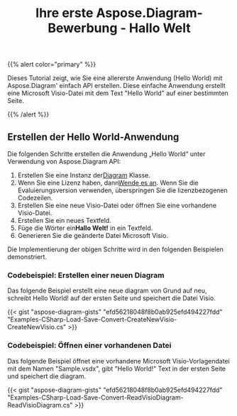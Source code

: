 ﻿---
title: Ihre erste Aspose.Diagram-Bewerbung - Hallo Welt
type: docs
weight: 30
url: /de/net/your-first-aspose-diagram-application-hello-world/
description: Auf dieser Seite wird beschrieben, wie Sie die erste Anwendung mit der Bibliothek Aspose.Diagram erstellen.
---
{{% alert color="primary" %}}

Dieses Tutorial zeigt, wie Sie eine allererste Anwendung (Hello World) mit Aspose.Diagram' einfach API erstellen. Diese einfache Anwendung erstellt eine Microsoft Visio-Datei mit dem Text "Hello World" auf einer bestimmten Seite.

{{% /alert %}}

## **Erstellen der Hello World-Anwendung**

Die folgenden Schritte erstellen die Anwendung „Hello World“ unter Verwendung von Aspose.Diagram API:

1.  Erstellen Sie eine Instanz der[Diagram](https://reference.aspose.com/diagram/net/aspose.diagram/diagram) Klasse.
1.  Wenn Sie eine Lizenz haben, dann[Wende es an](https://reference.aspose.com/diagram/net/aspose.diagram/license).
 Wenn Sie die Evaluierungsversion verwenden, überspringen Sie die lizenzbezogenen Codezeilen.
1. Erstellen Sie eine neue Visio-Datei oder öffnen Sie eine vorhandene Visio-Datei.
1. Erstellen Sie ein neues Textfeld.
1.  Füge die Wörter ein**Hallo Welt!** in ein Textfeld.
1. Generieren Sie die geänderte Datei Microsoft Visio.

Die Implementierung der obigen Schritte wird in den folgenden Beispielen demonstriert.

### **Codebeispiel: Erstellen einer neuen Diagram**

Das folgende Beispiel erstellt eine neue diagram von Grund auf neu, schreibt Hello World! auf der ersten Seite und speichert die Datei Visio.

{{< gist "aspose-diagram-gists" "efd56218048f8b0ab925efd494227fdd" "Examples-CSharp-Load-Save-Convert-CreateNewVisio-CreateNewVisio.cs" >}}

### **Codebeispiel: Öffnen einer vorhandenen Datei**

Das folgende Beispiel öffnet eine vorhandene Microsoft Visio-Vorlagendatei mit dem Namen "Sample.vsdx", gibt "Hello World!" Text in der ersten Seite und speichert die diagram.

{{< gist "aspose-diagram-gists" "efd56218048f8b0ab925efd494227fdd" "Examples-CSharp-Load-Save-Convert-ReadVisioDiagram-ReadVisioDiagram.cs" >}}
